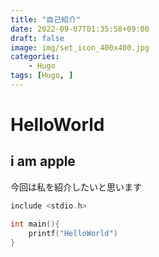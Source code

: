 ```yaml
---
title: "自己紹介"
date: 2022-09-07T01:35:58+09:00
draft: false
image: img/set_icon_400x400.jpg
categories:
    - Hugo
tags: [Hugo, ]
---
```


# HelloWorld

## i am apple

今回は私を紹介したいと思います

```c:hello.c
include <stdio.h>

int main(){
    printf("HelloWorld")
}
```
